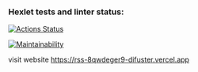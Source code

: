 ### Hexlet tests and linter status:
[![Actions Status](https://github.com/Difuster/frontend-project-lvl3/workflows/hexlet-check/badge.svg)](https://github.com/Difuster/frontend-project-lvl3/actions)

[![Maintainability](https://api.codeclimate.com/v1/badges/e53ae58b4f815bc1fc07/maintainability)](https://codeclimate.com/github/Difuster/frontend-project-lvl3/maintainability)

visit website
https://rss-8qwdeger9-difuster.vercel.app